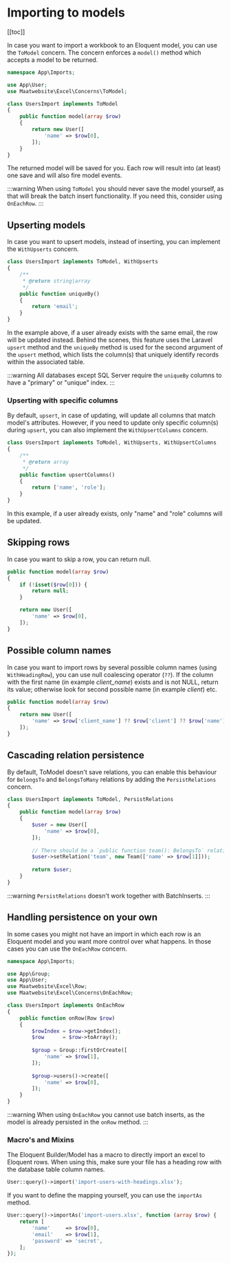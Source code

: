 # Importing to models

[[toc]]

In case you want to import a workbook to an Eloquent model, you can use the `ToModel` concern. The concern enforces a `model()` method which accepts a model to be returned.

```php
namespace App\Imports;

use App\User;
use Maatwebsite\Excel\Concerns\ToModel;

class UsersImport implements ToModel
{
    public function model(array $row)
    {
        return new User([
            'name' => $row[0],
        ]);
    }
}
```

The returned model will be saved for you. Each row will result into (at least) one save and will also fire model events.

:::warning
When using `ToModel` you should never save the model yourself, as that will break the batch insert functionality. If you need this, consider using `OnEachRow`.
:::

## Upserting models

In case you want to upsert models, instead of inserting, you can implement the `WithUpserts` concern. 

```php
class UsersImport implements ToModel, WithUpserts
{
    /**
     * @return string|array
     */
    public function uniqueBy()
    {
        return 'email';
    }
}
```

In the example above, if a user already exists with the same email, the row will be updated instead. Behind the scenes, this feature uses the Laravel `upsert` method and the `uniqueBy` method is used for the second argument of the `upsert` method, which lists the column(s) that uniquely identify records within the associated table.

:::warning
All databases except SQL Server require the `uniqueBy` columns to have a "primary" or "unique" index.
:::

### Upserting with specific columns

By default, `upsert`, in case of updating, will update all columns that match model's attributes. However, if you need to update only specific column(s) during `upsert`, you can also implement the `WithUpsertColumns` concern.

```php
class UsersImport implements ToModel, WithUpserts, WithUpsertColumns
{
    /**
     * @return array
     */
    public function upsertColumns()
    {
        return ['name', 'role'];
    }
}
```

In this example, if a user already exists, only "name" and "role" columns will be updated.


## Skipping rows

In case you want to skip a row, you can return null. 

```php
public function model(array $row)
{
    if (!isset($row[0])) {
        return null;
    }

    return new User([
        'name' => $row[0],
    ]);
}
```

## Possible column names

In case you want to import rows by several possible column names (using `WithHeadingRow`), you can use null coalescing operator (`??`). If the column with the first name (in example _client_name_) exists and is not NULL, return its value; otherwise look for second possible name (in example _client_) etc.

```php
public function model(array $row)
{
    return new User([
        'name' => $row['client_name'] ?? $row['client'] ?? $row['name'] ?? null
    ]);
}
```

## Cascading relation persistence

By default, ToModel doesn't save relations, you can enable this behaviour for `BelongsTo` and `BelongsToMany` relations by adding the `PersistRelations` concern.

```php
class UsersImport implements ToModel, PersistRelations
{
    public function model(array $row)
    {
        $user = new User([
            'name' => $row[0],
        ]);
        
        // There should be a `public function team(): BelongsTo` relation in the User model.
        $user->setRelation('team', new Team(['name' => $row[1]]));
        
        return $user;
    }
}
```

:::warning
`PersistRelations` doesn't work together with BatchInserts.
:::

## Handling persistence on your own

In some cases you might not have an import in which each row is an Eloquent model and you want more control over what happens. In those cases you can use the `OnEachRow` concern.

```php
namespace App\Imports;

use App\Group;
use App\User;
use Maatwebsite\Excel\Row;
use Maatwebsite\Excel\Concerns\OnEachRow;

class UsersImport implements OnEachRow
{
    public function onRow(Row $row)
    {
        $rowIndex = $row->getIndex();
        $row      = $row->toArray();
        
        $group = Group::firstOrCreate([
            'name' => $row[1],
        ]);
    
        $group->users()->create([
            'name' => $row[0],
        ]);
    }
}
```

:::warning
When using `OnEachRow` you cannot use batch inserts, as the model is already persisted in the `onRow` method.
:::

### Macro's and Mixins

The Eloquent Builder/Model has a macro to directly import an excel to Eloquent rows. When using this, make sure your file has a heading row with the database table column names.

```php
User::query()->import('import-users-with-headings.xlsx');
```

If you want to define the mapping yourself, you can use the `importAs` method.

```php
User::query()->importAs('import-users.xlsx', function (array $row) {
    return [
        'name'     => $row[0],
        'email'    => $row[1],
        'password' => 'secret',
    ];
});
```